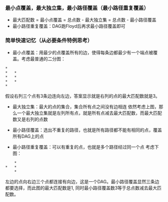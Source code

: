 ### 最小点覆盖，最大独立集，最小路径覆盖（最小路径重复覆盖）
- 最大匹配数 = 最小点覆盖 = 总点数 - 最大独立集 = 总点数 - 最小路径覆盖
- 最小路径重复覆盖：DAG跑Floyd后再求最小路径覆盖即可

### 简单快速记忆（从必要条件特例思考）
- 最小点覆盖：用最少的点覆盖所有的边，使得每条边都最少有一个端点被覆盖。考虑最普通的二分图：
```
*
*   *
*   *
*   *
*
```
假设右列三个点有3条边连向左边，答案显示就是右列的点的最大匹配数就是3。

- 最大独立集：最大的点的集合，集合所有点之间没有边相连
依然考虑上图，那么一个最大独立集就是左列所有点，就是所有点减去最大匹配数，而最大匹配数又是右列的点数

- 最小路径覆盖：选出不重复的路径，也就是所有路径都不能有相同的点，覆盖所有DAG上的点
- 最小路径重复覆盖：可以有重复的点，也就是多个路径经过同一个点
考虑下图：
```
    *
*   *
    *
```
左边的点向右边三个点都连接有向边，这是一个DAG。最小路径覆盖显然三条边都要选择，而此图的最大匹配数是1,
同时最小路径覆盖数3等于总点数减去最大匹配数。
